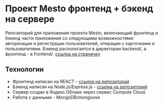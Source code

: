 # Проект Mesto фронтенд + бэкенд на сервере
Репозиторий для приложения проекта Mesto, включающий фронтенд и бэкенд части приложения со следующими возможностями: авторизации и регистрации пользователей, операции с карточками и пользователями. Бэкенд распологается в директории backend/, а фронтенд - в frontend/.
[ссылка на страничку](https://maninep.nomoredomains.xyz/)

## Технологии
* Фронтенд написан на REACT - [ссылка на репозиторий](ninam2013.github.io/react-mesto-auth)
* Бэкенд написан на Node.js/Express.js - [ссылка на репозиторий](https://ninam2013.github.io/express-mesto-gha/)
* Сервер создан в Яндекс.Облаке через сервис Compute Cloud.
* Работа с данными - MongoDB/mongoose
